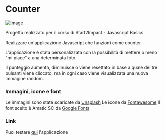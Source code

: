 # Counter

![image](https://user-images.githubusercontent.com/74790481/188509031-5cffecdc-0581-4cf1-8c5c-f53b4e263a1b.png)


Progetto realizzato per il corso di Start2Impact - Javascript Basics

Realizzare un'applicazione Javascript che funzioni come counter

L'applicazione è stata personalizzata con la possibilità di mettere o meno "mi piace" a una determinata foto.


Il punteggio aumenta, diminuisce o viene resettato in base a quale dei tre pulsanti viene cliccato, ma in ogni caso viene visualizzata una nuova immagine random. 

### Immagini, icone e font
Le immagini sono state scaricate da [Unsplash](https://unsplash.com)
Le icone da [Fontawesome](https://fontawesome.com/)
Il font scelto è Amatic SC da [Google Fonts](https://fonts.google.com/)

### Link
Puoi testare [qui](https://countermucci.netlify.app/) l'applicazione
